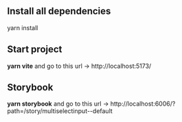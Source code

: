 
## Install all dependencies

yarn install

## Start project

**yarn vite**
and go to this url -> http://localhost:5173/

## Storybook

**yarn storybook**
and go to this url -> http://localhost:6006/?path=/story/multiselectinput--default
